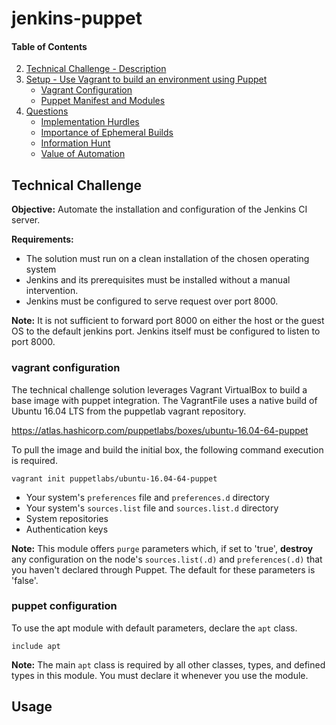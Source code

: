 # jenkins-puppet

#### Table of Contents


2. [Technical Challenge - Description](#technical-challenge)
3. [Setup - Use Vagrant to build an environment using Puppet](#setup)
    * [Vagrant Configuration](#vagrant-configuration)
    * [Puppet Manifest and Modules](#puppet-configuration)
4. [Questions](#questions)
    * [Implementation Hurdles](#implementation-hurdles)
    * [Importance of Ephemeral Builds](#rebuild)
    * [Information Hunt](#information-hunt)
    * [Value of Automation](#value-of-automation)

## Technical Challenge

**Objective:** Automate the installation and configuration of the Jenkins CI server.

**Requirements:**
* The solution must run on a clean installation of the chosen operating system
* Jenkins and its prerequisites must be installed without a manual intervention.
* Jenkins must be configured to serve request over port 8000.

**Note:** It is not sufficient to forward port 8000 on either the host or the guest OS to the default jenkins port.  Jenkins itself must be configured to listen to port 8000.

### vagrant configuration

The technical challenge solution leverages Vagrant VirtualBox to build a base image with puppet integration.  The VagrantFile uses a native build of Ubuntu 16.04 LTS from the puppetlab vagrant repository.


https://atlas.hashicorp.com/puppetlabs/boxes/ubuntu-16.04-64-puppet

To pull the image and build the initial box, the following command execution is required.

```puppet
vagrant init puppetlabs/ubuntu-16.04-64-puppet
```


* Your system's `preferences` file and `preferences.d` directory
* Your system's `sources.list` file and `sources.list.d` directory
* System repositories
* Authentication keys

**Note:** This module offers `purge` parameters which, if set to 'true', **destroy** any configuration on the node's `sources.list(.d)` and `preferences(.d)` that you haven't declared through Puppet. The default for these parameters is 'false'.

### puppet configuration

To use the apt module with default parameters, declare the `apt` class.

```puppet
include apt
```

**Note:** The main `apt` class is required by all other classes, types, and defined types in this module. You must declare it whenever you use the module.
## Usage
